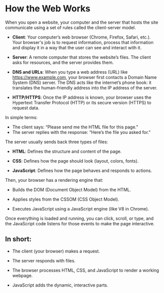 # How the Web Works

When you open a website, your computer and the server that hosts the site communicate using a set of rules called the client-server model.


- **Client**: Your computer’s web browser (Chrome, Firefox, Safari, etc.).  Your browser's job is to request information, process that information and display it in a way that the user can see and interact with it.

- **Server**: A remote computer that stores the website’s files.
The client asks for resources, and the server provides them.

- **DNS and URLs**: When you type a web address (URL) like https://www.example.com, your browser first contacts a Domain Name System (DNS) server. The DNS acts like the internet’s phone book: it translates the human-friendly address into the IP address of the server.  

- **HTTP/HTTPS**: Once the IP address is known, your browser uses the Hypertext Transfer Protocol (HTTP) or its secure version (HTTPS) to request data.

In simple terms:
- The client says: “Please send me the HTML file for this page.”
- The server replies with the response: “Here’s the file you asked for.”

The server usually sends back three types of files:
- **HTML**: Defines the structure and content of the page.

- **CSS**: Defines how the page should look (layout, colors, fonts).

- **JavaScript**: Defines how the page behaves and responds to actions.

Then, your browser has a rendering engine that:
- Builds the DOM (Document Object Model) from the HTML.

- Applies styles from the CSSOM (CSS Object Model).

- Executes JavaScript using a JavaScript engine (like V8 in Chrome).

Once everything is loaded and running, you can click, scroll, or type, and the JavaScript code listens for those events to make the page interactive.

## In short:

- The client (your browser) makes a request.

- The server responds with files.

- The browser processes HTML, CSS, and JavaScript to render a working webpage.

- JavaScript adds the dynamic, interactive parts.